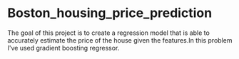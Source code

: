 # Boston_housing_price_prediction
The goal of this project is to create a regression model that is able to accurately estimate the price of the house given the features.In this problem I've used gradient boosting regressor.
